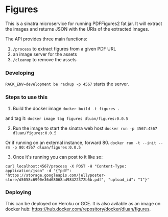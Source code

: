 # Figures
This is a sinatra microservice for running PDFFigures2 fat jar. It will extract the images and returns JSON with the URIs of the extracted images.

The API provides three main functions:
1. `/process` to extract figures from a given PDF URL
2. an image server for the assets
3. `/cleanup` to remove the assets

### Developing

`RACK_ENV=development be rackup -p 4567` starts the server.

### Steps to use this

1. Build the docker image
`docker build -t figures .`

and tag it:
`docker image tag figures dluan/figures:0.0.5`

2. Run the image to start the sinatra web host
`docker run -p 4567:4567 dluan/figures:0.0.5`

Or if running on an external instance, forward 80.
`docker run -t --init --rm -p 80:4567 dluan/figures:0.0.5`

3. Once it's running you can post to it like so:
```
curl localhost:4567/process -X POST -H "Content-Type: application/json" -d '{"pdf": "https://storage.googleapis.com/jellyposter-store/d5058c6990e36d68068ad98422372b6b.pdf", "upload_id": "1"}'
```

### Deploying
This can be deployed on Heroku or GCE. It is also avilable as an image on docker hub: https://hub.docker.com/repository/docker/dluan/figures.